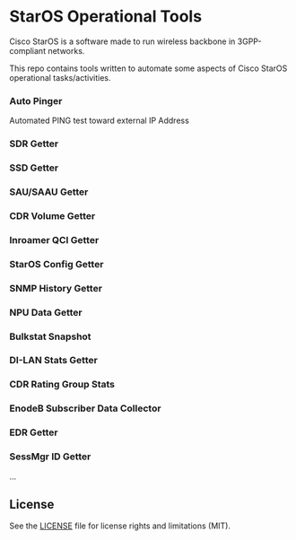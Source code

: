 # StarOS Operational Tools
Cisco StarOS is a software made to run wireless backbone in 3GPP-compliant networks.  
  
This repo contains tools written to automate some aspects of Cisco StarOS operational tasks/activities.

### Auto Pinger
Automated PING test toward external IP Address

### SDR Getter

### SSD Getter

### SAU/SAAU Getter

### CDR Volume Getter

### Inroamer QCI Getter

### StarOS Config Getter

### SNMP History Getter

### NPU Data Getter

### Bulkstat Snapshot

### DI-LAN Stats Getter

### CDR Rating Group Stats

### EnodeB Subscriber Data Collector

### EDR Getter

### SessMgr ID Getter

...

## License

See the [LICENSE](LICENSE.md) file for license rights and limitations (MIT).
